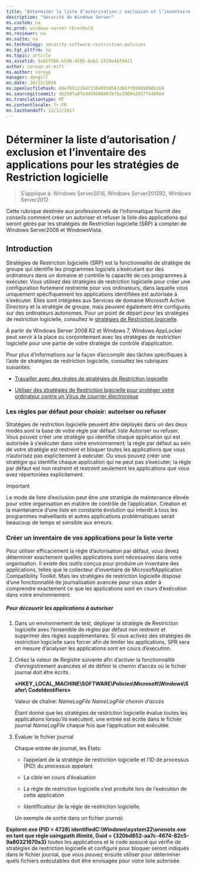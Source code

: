 ```yaml
---
title: "Déterminer la liste d’autorisation / exclusion et l’inventaire des applications pour les stratégies de Restriction logicielle"
description: "Sécurité de Windows Server"
ms.custom: na
ms.prod: windows-server-threshold
ms.reviewer: na
ms.suite: na
ms.technology: security-software-restriction-policies
ms.tgt_pltfrm: na
ms.topic: article
ms.assetid: 0abb73b6-b5d8-4505-8ab1-2f29e4bf0411
author: coreyp-at-msft
ms.author: coreyp
manager: dongill
ms.date: 10/12/2016
ms.openlocfilehash: 60e78912284715649938567d66ffb90b9890b1b9
ms.sourcegitcommit: db290fa07e9d50686667bfba3969e20377548504
ms.translationtype: MT
ms.contentlocale: fr-FR
ms.lasthandoff: 12/12/2017
---
```

# <a name="determine-allow-deny-list-and-application-inventory-for-software-restriction-policies"></a>Déterminer la liste d’autorisation / exclusion et l’inventaire des applications pour les stratégies de Restriction logicielle

>S’applique à: Windows Server2016, Windows Server2012R2, Windows Server2012

Cette rubrique destinée aux professionnels de l’informatique fournit des conseils comment créer un autoriser et refuser la liste des applications qui seront gérés par les stratégies de Restriction logicielle (SRP) à compter de Windows Server2008 et WindowsVista.

## <a name="introduction"></a>Introduction
Stratégies de Restriction logicielle (SRP) est la fonctionnalité de stratégie de groupe qui identifie les programmes logiciels s’exécutant sur des ordinateurs dans un domaine et contrôle la capacité de ces programmes à exécuter. Vous utilisez des stratégies de restriction logicielle pour créer une configuration fortement restreinte pour vos ordinateurs, dans laquelle vous uniquement spécifiquement les applications identifiées est autorisée à s’exécuter. Elles sont intégrées aux Services de domaine Microsoft Active Directory et la stratégie de groupe, mais peuvent également être configurés sur des ordinateurs autonomes. Pour un point de départ pour les stratégies de restriction logicielle, consultez le [stratégies de Restriction logicielle](software-restriction-policies.md).

À partir de Windows Server 2008 R2 et Windows 7, Windows AppLocker peut servir à la place ou conjointement avec les stratégies de restriction logicielle pour une partie de votre stratégie de contrôle d’application.

Pour plus d’informations sur la façon d’accomplir des tâches spécifiques à l’aide de stratégies de restriction logicielle, consultez les rubriques suivantes:

-   [Travailler avec des règles de stratégies de Restriction logicielle](work-with-software-restriction-policies-rules.md)

-   [Utiliser des stratégies de Restriction logicielle pour protéger votre ordinateur contre un Virus de courrier électronique](use-software-restriction-policies-to-help-protect-your-computer-against-an-email-virus.md)

### <a name="what-default-rule-to-choose-allow-or-deny"></a>Les règles par défaut pour choisir: autoriser ou refuser
Stratégies de restriction logicielle peuvent être déployés dans un des deux modes sont la base de votre règle par défaut: liste Autoriser ou refuser. Vous pouvez créer une stratégie qui identifie chaque application qui est autorisée à s’exécuter dans votre environnement; la règle par défaut au sein de votre stratégie est restreint et bloquer toutes les applications que vous n’autorisez pas explicitement à exécuter. Ou vous pouvez créer une stratégie qui identifie chaque application qui ne peut pas s’exécuter; la règle par défaut est non restreint et restreint seulement les applications que vous avez répertoriées explicitement.

> [!IMPORTANT]
> Le mode de liste d’exclusion peut être une stratégie de maintenance élevée pour votre organisation en matière de contrôle de l’application. Création et la maintenance d’une liste en constante évolution qui interdit à tous les programmes malveillants et autres applications problématiques serait beaucoup de temps et sensible aux erreurs.

### <a name="create-an-inventory-of-your-applications-for-the-allow-list"></a>Créer un inventaire de vos applications pour la liste verte
Pour utiliser efficacement la règle d’autorisation par défaut, vous devez déterminer exactement quelles applications sont nécessaires dans votre organisation. Il existe des outils conçus pour produire un inventaire des applications, telles que le collecteur d’inventaire de MicrosoftApplication Compatibility Toolkit. Mais les stratégies de restriction logicielle dispose d’une fonctionnalité de journalisation avancée pour vous aider à comprendre exactement ce que les applications sont en cours d’exécution dans votre environnement.

##### <a name="to-discover-which-applications-to-allow"></a>Pour découvrir les applications à autoriser

1.  Dans un environnement de test, déployer la stratégie de Restriction logicielle avec l’ensemble de règles par défaut non restreint et supprimer des règles supplémentaires. Si vous activez des stratégies de restriction logicielle sans forcer afin de limiter les applications, SPR sera en mesure d’analyser les applications sont en cours d’exécution.

2.  Créez la valeur de Registre suivante afin d’activer la fonctionnalité d’enregistrement avancées et de définir le chemin d’accès où le fichier journal doit être écrits.

    **«HKEY_LOCAL_MACHINE\SOFTWARE\Policies\Microsoft\Windows\Safer\ CodeIdentifiers»**

    Valeur de chaîne: *NameLogFile NameLogFile chemin d’accès*

    Étant donné que les stratégies de restriction logicielle évalue toutes les applications lorsqu’ils exécutent, une entrée est écrite dans le fichier journal *NameLogFile* chaque fois que l’application est exécutée.

3.  Évaluer le fichier journal

    Chaque entrée de journal, les États:

    -   l’appelant de la stratégie de restriction logicielle et l’ID de processus (PID) du processus appelant

    -   La cible en cours d’évaluation

    -   La règle de restriction logicielle s’est produite lors de l’exécution de cette application

    -   Identificateur de la règle de restriction logicielle.

    Un exemple de sortie dans un fichier journal:

**Explorer.exe (PID = 4728) identifiedC:\Windows\system32\onenote.exe en tant que règle usingpath illimité, Guid = {320bd852-aa7c-4674-82c5-9a80321670a3}** toutes les applications et le code associé qui vérifie de stratégies de restriction logicielle et configuré pour bloquer seront indiqués dans le fichier journal, que vous pouvez ensuite utiliser pour déterminer quels fichiers exécutables doit être envisagée pour votre liste autorisée.


